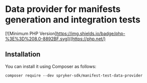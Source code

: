 # Data provider for manifests generation and integration tests

[![Minimum PHP Version]https://img.shields.io/badge/php-%3E%3D%208.0-8892BF.svg]((https://php.net/)

## Installation

You can install it using Composer as follows:

```
composer require --dev spryker-sdk/manifest-test-data-provider
```
